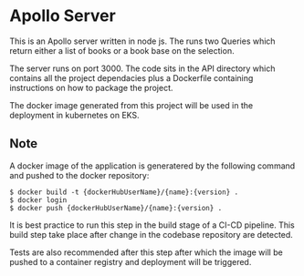 # Apollo Server

This is an Apollo server written in node js. The runs two Queries which return either a list of books or a book base on the selection.

The server runs on port 3000.
The code sits in the API directory which contains all the project dependacies plus a Dockerfile containing instructions on how to package the project.

The docker image generated from this project will be used in the deployment in kubernetes on EKS.

## Note

A docker image of the application is generatered by the following command and pushed to the docker repository:

```
$ docker build -t {dockerHubUserName}/{name}:{version} .
$ docker login
$ docker push {dockerHubUserName}/{name}:{version} .
```

It is best practice to run this step in the build stage of a CI-CD pipeline.
This build step take place after change in the codebase repository are detected.

Tests are also recommended after this step after which the image will be pushed to a container registry and deployment will be triggered.
